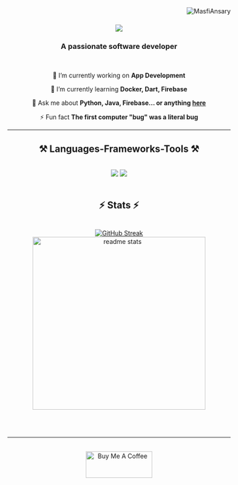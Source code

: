 <img align="right" src="https://komarev.com/ghpvc/?username=MasfiAnsary&label=Profile%20views&color=0e75b6&style=flat" alt="MasfiAnsary"/>

<h1 align="center">
    <img src="https://readme-typing-svg.herokuapp.com/?font=Righteous&size=35&center=true&vCenter=true&width=500&height=70&duration=4000&lines=Hi+There!+👋;+I'm+Masfi+Ansary!;" />
</h1>

<h3 align="center">A passionate software developer</h3>

<br/>

<div align="center">
 
 🔭 I’m currently working on **App Development**
 
 🌱 I’m currently learning **Docker, Dart, Firebase**

💬 Ask me about **Python, Java, Firebase... or anything [here](https://github.com/MasfiAnsary/MasfiAnsary/issues)**

⚡ Fun fact **The first computer "bug" was a literal bug**

 <hr/>
<h2 align="center">⚒️ Languages-Frameworks-Tools ⚒️</h2>
<br/>
<div align="center">
    <img src="https://skillicons.dev/icons?i=linux,kali,raspberrypi,redhat,vscode,stackoverflow,docker,flutter,github,figma,git" />
    <img src="https://skillicons.dev/icons?i=python,firebase,mongodb,perl,tensorflow,bash,c,cpp,kotlin,java,ruby,unreal" /><br>
</div>

<br/>


<h2 align="center">⚡ Stats ⚡</h2>
<br>

<div align=center>
  <a href="https://git.io/streak-stats"><img src="https://streak-stats.demolab.com?user=MasfiAnsary&theme=nightowl" alt="GitHub Streak" /></a>
  <br>
  <img width=390 src="https://github-readme-stats-masfis-projects.vercel.app/api?username=MasfiAnsary&count_private=true&show_icons=true&theme=react&rank_icon=github&border_radius=10" alt="readme stats" />
</div>


<br/><br/>

<hr/>

<br/>

<div align="center">
<a href="https://www.buymeacoffee.com/MasfiAnsary" target="_blank"><img src="https://cdn.buymeacoffee.com/buttons/v2/default-green.png" alt="Buy Me A Coffee" style="height: 60px !important;width: 150px !important;" ></a>
</div>

<br/>